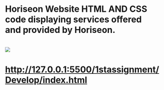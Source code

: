 # Horiseon Website HTML AND CSS code displaying services offered and provided by Horiseon.
# <img src="1stassignment\Develop\assets\images\Screenshot Horiseon Site.jpg">
# http://127.0.0.1:5500/1stassignment/Develop/index.html
